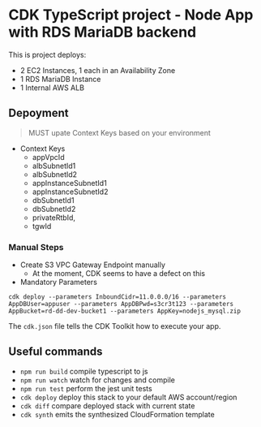 # CDK TypeScript project - Node App with RDS MariaDB backend

This is project deploys:
- 2 EC2 Instances, 1 each in an Availability Zone
- 1 RDS MariaDB Instance
- 1 Internal AWS ALB

## Depoyment
> MUST upate Context Keys based on your environment
- Context Keys
  - appVpcId
  - albSubnetId1
  - albSubnetId2
  - appInstanceSubnetId1
  - appInstanceSubnetId2
  - dbSubnetId1
  - dbSubnetId2
  - privateRtbId,
  - tgwId

### Manual Steps
- Create S3 VPC Gateway Endpoint manually
  - At the moment, CDK seems to have a defect on this
- Mandatory Parameters
```
cdk deploy --parameters InboundCidr=11.0.0.0/16 --parameters AppDBUser=appuser --parameters AppDBPwd=s3cr3t123 --parameters AppBucket=rd-dd-dev-bucket1 --parameters AppKey=nodejs_mysql.zip
```

The `cdk.json` file tells the CDK Toolkit how to execute your app.

## Useful commands

* `npm run build`   compile typescript to js
* `npm run watch`   watch for changes and compile
* `npm run test`    perform the jest unit tests
* `cdk deploy`      deploy this stack to your default AWS account/region
* `cdk diff`        compare deployed stack with current state
* `cdk synth`       emits the synthesized CloudFormation template
